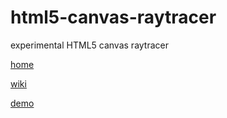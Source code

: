 # html5-canvas-raytracer
experimental HTML5 canvas raytracer

[home](https://github.com/termuxinator/html5-canvas-raytracer)

[wiki](https://github.com/termuxinator/html5-canvas-raytracer/wiki)

[demo](https://termuxinator.github.io/html5-canvas-raytracer)
